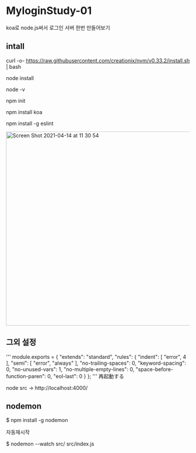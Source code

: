 # MyloginStudy-01
koa로 node.js써서 로그인 서버 한번 만들어보기 


## intall

curl -o- https://raw.githubusercontent.com/creationix/nvm/v0.33.2/install.sh | bash

node install 

node -v 

npm init

npm install koa

npm install -g eslint

<img width="531" alt="Screen Shot 2021-04-14 at 11 30 54" src="https://user-images.githubusercontent.com/31498653/114645690-ea418000-9d14-11eb-992b-e068e6727efd.png">

## 그외 설정
'''
module.exports = {
    "extends": "standard",
    "rules": {
        "indent": [
            "error",
            4
        ],
        "semi": [
            "error",
            "always"
        ],
        "no-trailing-spaces": 0,
        "keyword-spacing": 0,
        "no-unused-vars": 1,
        "no-multiple-empty-lines": 0,
        "space-before-function-paren": 0,
        "eol-last": 0
    }
};
'''
再起動する

node src -> http://localhost:4000/

## nodemon

$ npm install -g nodemon

자동재시작

$ nodemon --watch src/ src/index.js
